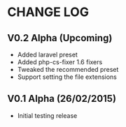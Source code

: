 CHANGE LOG
==========


## V0.2 Alpha (Upcoming)

* Added laravel preset
* Added php-cs-fixer 1.6 fixers
* Tweaked the recommended preset
* Support setting the file extensions


## V0.1 Alpha (26/02/2015)

* Initial testing release
